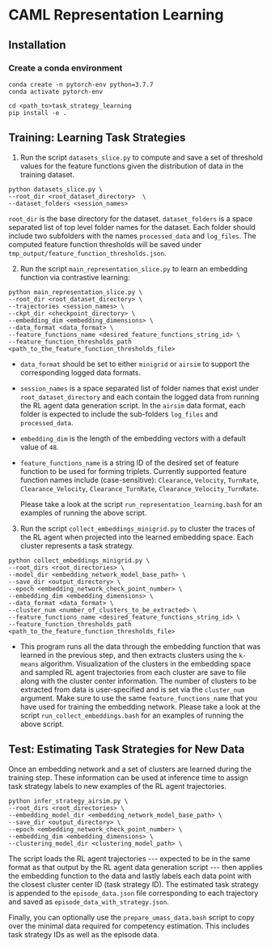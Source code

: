 # CAML Representation Learning


## Installation

### Create a conda environment
```
conda create -n pytorch-env python=3.7.7
conda activate pytorch-env

cd <path_to>task_strategy_learning
pip install -e .
```

## Training: Learning Task Strategies 

1) Run the script `datasets_slice.py` to compute and save a set of threshold values for the feature functions given the distribution of data in the training dataset.
```
python datasets_slice.py \
--root_dir <root_dataset_directory>  \
--dataset_folders <session_names>
```   
`root_dir` is the base directory for the dataset. `dataset_folders` is a space separated list of top level folder names for the dataset. Each folder should include two subfolders with the names `processed_data` and `log_files`. The computed feature function thresholds will be saved under `tmp_output/feature_function_thresholds.json`. 

2) Run the script `main_representation_slice.py` to learn an embedding function via contrastive learning:
```
python main_representation_slice.py \
--root_dir <root_dataset_directory> \
--trajectories <session_names> \
--ckpt_dir <checkpoint_directory> \
--embedding_dim <embedding_dimensions> \
--data_format <data_format> \
--feature_functions_name <desired_feature_functions_string_id> \
--feature_function_thresholds_path <path_to_the_feature_function_thresholds_file>
```
* `data_format` should be set to either `minigrid` or `airsim` to support the corresponding logged data formats.

* `session_names` is a space separated list of folder names that exist under `root_dataset_directory` and each contain the logged data from running the RL agent data generation script. In the `airsim` data format, each folder is expected to include the sub-folders `log_files` and `processed_data`.

* `embedding_dim` is the length of the embedding vectors with a default value of `48`. 

* `feature_functions_name` is a string ID of the desired set of feature function to be used for forming triplets. Currently supported feature function names include (case-sensitive):
                  `Clearance`, `Velocity`, `TurnRate`, `Clearance_Velocity`, `Clearance_TurnRate`, `Clearance_Velocity_TurnRate`. 

    Please take a look at the script `run_representation_learning.bash` for an examples of running the above script.


3) Run the script `collect_embeddings_minigrid.py` to cluster the traces of the RL agent when projected into the learned embedding space. Each cluster represents a task strategy.
```
python collect_embeddings_minigrid.py \
--root_dirs <root_directories> \
--model_dir <embedding_network_model_base_path> \
--save_dir <output_directory> \
--epoch <embedding_network_check_point_number> \
--embedding_dim <embedding_dimensions> \
--data_format <data_format> \
--cluster_num <number_of_clusters_to_be_extracted> \
--feature_functions_name <desired_feature_functions_string_id> \
--feature_function_thresholds_path <path_to_the_feature_function_thresholds_file>
```

  * This program runs all the data through the embedding function that was learned in the previous step, and then extracts clusters using the `k-means` algorithm. Visualization of the clusters in the embedding space and sampled RL agent trajectories from each cluster are save to file along with the cluster center information. The number of clusters to be extracted from data is user-specified and is set via the `cluster_num` argument. Make sure to use the same `feature_functions_name` that you have used for training the embedding network.
Please take a look at the script `run_collect_embeddings.bash` for an examples of running the above script.


## Test: Estimating Task Strategies for New Data
Once an embedding network and a set of clusters are learned during the training step. These information can be used at inference time to assign task strategy labels to new examples of the RL agent trajectories.

```
python infer_strategy_airsim.py \
--root_dirs <root_directories> \
--embedding_model_dir <embedding_network_model_base_path> \
--save_dir <output_directory> \
--epoch <embedding_network_check_point_number> \
--embedding_dim <embedding_dimensions> \
--clustering_model_dir <clustering_model_path> \
```
The script loads the RL agent trajectories --- expected to be in the same format as that output by the RL agent data generation script --- then applies the embedding function to the data and lastly labels each data point with the closest cluster center ID (task strategy ID). The estimated task strategy is appended to the `episode_data.json` file corresponding to each trajectory and saved as `episode_data_with_strategy.json`.


Finally, you can optionally use the `prepare_umass_data.bash` script to copy over the minimal data required for competency estimation. This includes task strategy IDs as well as the episode data.
